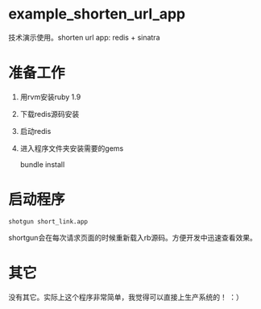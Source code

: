 example_shorten_url_app
=======================

技术演示使用。shorten url app: redis + sinatra


# 准备工作

1. 用rvm安装ruby 1.9

1. 下载redis源码安装

1. 启动redis

1. 进入程序文件夹安装需要的gems

    bundle install

# 启动程序

    shotgun short_link.app

shortgun会在每次请求页面的时候重新载入rb源码。方便开发中迅速查看效果。

# 其它

没有其它。实际上这个程序非常简单，我觉得可以直接上生产系统的！ ：） 

